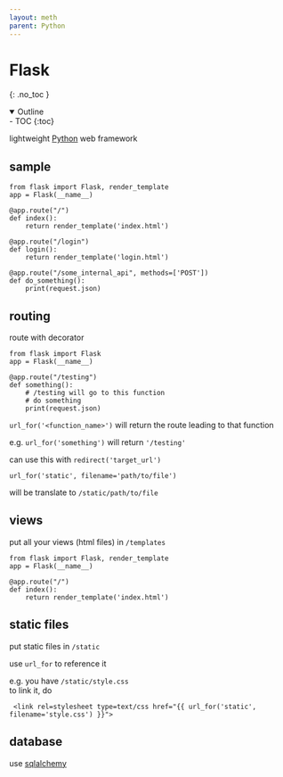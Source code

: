 ```yaml
---
layout: meth
parent: Python
---
```

# Flask
{: .no_toc }

<details open markdown="block">
  <summary>
    Outline
  </summary>
- TOC
{:toc}
</details>

lightweight [Python](Python.md) web framework

## sample
```
from flask import Flask, render_template
app = Flask(__name__)

@app.route("/")
def index():
    return render_template('index.html')

@app.route("/login")
def login():
    return render_template('login.html')

@app.route("/some_internal_api", methods=['POST'])
def do_something():
    print(request.json)
```

## routing
route with decorator
```
from flask import Flask
app = Flask(__name__)

@app.route("/testing")
def something():
	# /testing will go to this function
	# do something
	print(request.json)
```

`url_for('<function_name>')` will return the route leading to that function

e.g. `url_for('something')` will return `'/testing'`

can use this with `redirect('target_url')`

```
url_for('static', filename='path/to/file')
```
will be translate to `/static/path/to/file`

## views
put all your views (html files) in `/templates`
```
from flask import Flask, render_template
app = Flask(__name__)

@app.route("/")
def index():
    return render_template('index.html')
```

## static files
put static files in `/static`

use `url_for` to reference it

e.g. you have `/static/style.css`  
to link it, do  
```
 <link rel=stylesheet type=text/css href="{{ url_for('static', filename='style.css') }}">
```

## database
use [sqlalchemy](sqlalchemy.md)